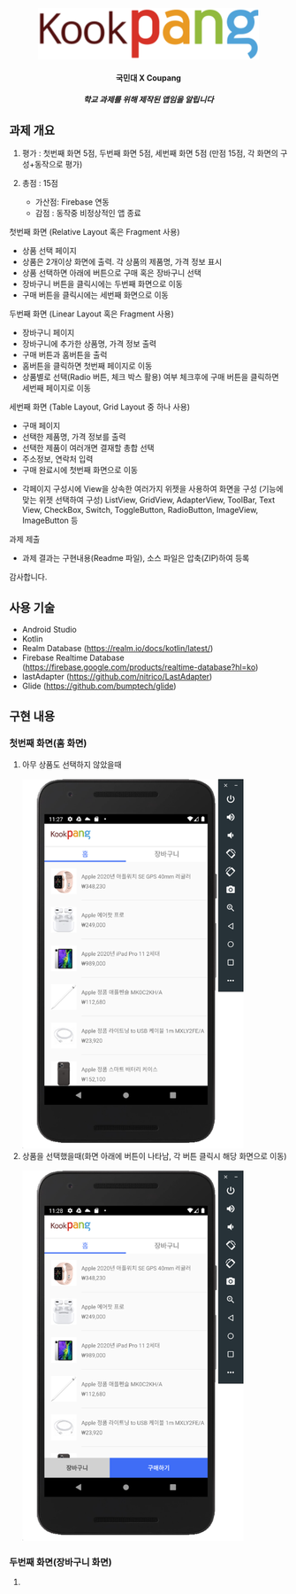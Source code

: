 <h4 align="center">
  <img src="images/logo_kookpang_w350.png" width="400"></a>
</h4>
<h4 align="center">국민대 X Coupang</h4>
<h5 align="center">학교 과제를 위해 제작된 앱임을 알립니다</h5>

## 과제 개요
1. 평가 : 첫번째 화면 5점, 두번째 화면 5점, 세번째 화면 5점
          (만점 15점, 각 화면의 구성+동작으로 평가)

2. 총점  : 15점
   * 가산점: Firebase 연동
   * 감점  : 동작중 비정상적인 앱 종료 

첫번째 화면 (Relative Layout 혹은 Fragment 사용)
- 상품 선택 페이지
- 상품은 2개이상 화면에 출력. 각 상품의 제품명, 가격 정보 표시 
- 상품 선택하면 아래에 버튼으로 구매 혹은 장바구니 선택
- 장바구니 버튼을 클릭시에는 두번째 화면으로 이동
- 구매 버튼을 클릭시에는 세번째 화면으로 이동

두번째 화면 (Linear Layout 혹은 Fragment 사용)
- 장바구니 페이지
- 장바구니에 추가한 상품명, 가격 정보 출력
- 구매 버튼과 홈버튼을 출럭
- 홈버튼을 클릭하면 첫번째 페이지로 이동
- 상품별로 선택(Radio 버튼, 체크 박스 활용) 여부 체크후에
  구매 버튼을 클릭하면 세번째 페이지로 이동

세번째 화면 (Table Layout, Grid Layout 중 하나 사용)
- 구매 페이지
- 선택한 제품명, 가격 정보를 출력
- 선택한 제품이 여러개면 결재할 총합 선택
- 주소정보, 연락처 입력
- 구매 완료시에 첫번째 화면으로 이동

* 각페이지 구성시에 View을 상속한 여러가지 위젯을 사용하여 화면을 구성
  (기능에 맞는 위젯 선택하여 구성)
   ListView, GridView, AdapterView, ToolBar, Text View, CheckBox, Switch, 
   ToggleButton, RadioButton, ImageView, ImageButton 등

과제 제출
- 과제 결과는 구현내용(Readme 파일), 소스 파일은 압축(ZIP)하여 등록

감사합니다.

## 사용 기술
- Android Studio 
- Kotlin
- Realm Database (https://realm.io/docs/kotlin/latest/)
- Firebase Realtime Database (https://firebase.google.com/products/realtime-database?hl=ko)
- lastAdapter (https://github.com/nitrico/LastAdapter)
- Glide (https://github.com/bumptech/glide)

## 구현 내용

### 첫번째 화면(홈 화면)
1. 아무 상품도 선택하지 않았을때
<br><br>
<img src="images/first_none.png" width="400"></a>
1. 상품을 선택했을때(화면 아래에 버튼이 나타남, 각 버튼 클릭시 해당 화면으로 이동)
<br><br>
<img src="images/first_select.png" width="400"></a>

### 두번째 화면(장바구니 화면)

1.


